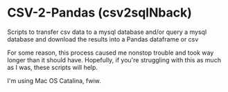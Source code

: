# CSV-2-Pandas (csv2sqlNback)
Scripts to transfer csv data to a mysql database and/or query a mysql database and download the results into a Pandas dataframe or csv

For some reason, this process caused me nonstop trouble and took way longer than it should have.  Hopefully, if you're struggling with this as much as I was, these scripts will help.  

I'm using Mac OS Catalina, fwiw.
